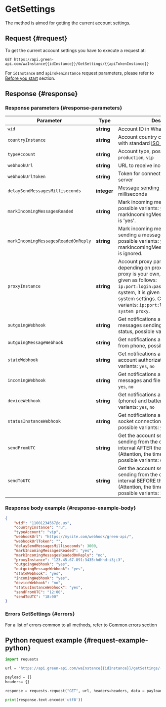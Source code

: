 # GetSettings

The method is aimed for getting the current account settings.

## Request {#request}

To get the current account settings you have to execute a request at:
```
GET https://api.green-api.com/waInstance{{idInstance}}/GetSettings/{{apiTokenInstance}}
```

For `idInstance` and `apiTokenInstance` request parameters, please refer to [Before you start](../../before-start.md#parameters) section.

## Response {#response}

### Response parameters {#response-parameters}

Parameter | Type |  Description
----- | ----- | ----- 
`wid` | **string** | Account ID in WhatsApp
`countryInstance` | **string** | Account country code in accordance with standard [ISO 3166-2](https://ru.wikipedia.org/wiki/ISO_3166-2)
`typeAccount` | **string** | Account type, possible variants: `trial`, `production`, `vip`
`webhookUrl` | **string** | URL to receive incoming notifications
`webhookUrlToken` | **string** | Token for connecting to your webhook server
`delaySendMessagesMilliseconds` | **integer** | [Message sending delay](../send-messages-delay.md) is in milliseconds
`markIncomingMessagesReaded` | **string** | Mark incoming messages as read or not, possible variants: `yes`, `no`. Ignored if markIncomingMessagesReadedOnReply is 'yes'.
`markIncomingMessagesReadedOnReply` | **string** | Mark incoming messages as read when sending a message to the chat via API, possible variants: `yes`, `no`. If 'yes', then markIncomingMessagesReaded setting is ignored.
`proxyInstance` | **string** | Account proxy parameters. Displayed depending on proxy settings. If the proxy is your own, all parameters are given as follows:  `ip:port:login:password`. If the proxy is system, it is given depending on proxy system settings. Can have the following variants: `ip:port:login:password` or `system proxy`.
`outgoingWebhook` | **string** | Get notifications about outgoing messages sending / delivering / reading status, possible variants: `yes`, `no`
`outgoingMessageWebhook` | **string** | Get notifications about messages sent from phone, possible variants: `yes`, `no`
`stateWebhook` | **string** | Get notifications about changes in the account authorization status, possible variants: `yes`, `no`
`incomingWebhook` | **string** | Get notifications about incoming messages and files, possible variants: `yes`, `no`
`deviceWebhook` | **string** | Get notifications about the device (phone) and battery level, possible variants: `yes`, `no`
`statusInstanceWebhook` | **string** | Get notifications about the account socket connection status change, possible variants: `yes`, `no`
`sendFromUTC` | **string** | Get the account setting - the delay of sending from the queue within the time interval AFTER the specified one (Attention, the time is indicated in UTC), possible variants: `09:00`
`sendToUTC` | **string** |  Get the account setting - the delay of sending from the queue within the time interval BEFORE the specified one (Attention, the time is indicated in UTC), possible variants: `12:00`

### Response body example {#response-example-body}

```json
{
    "wid": "11001234567@c.us", 
    "countryInstance": "ru",
    "typeAccount": "vip",
    "webhookUrl": "https://mysite.com/webhook/green-api/",
    "webhookUrlToken": "",
    "delaySendMessagesMilliseconds": 3000,
    "markIncomingMessagesReaded": "yes",
    "markIncomingMessagesReadedOnReply": "no",
    "proxyInstance": "123.45.67.891:3435:hdhhd:i3ji3",
    "outgoingWebhook": "yes",
    "outgoingMessageWebhook": "yes",
    "stateWebhook": "yes",
    "incomingWebhook": "yes",
    "deviceWebhook": "no",
    "statusInstanceWebhook": "yes",
    "sendFromUTC": "12:00",
    "sendToUTC": "18:00"
}
```

### Errors GetSettings {#errors}

For a list of errors common to all methods, refer to [Common errors](../common-errors.md) section

## Python request example {#request-example-python}

```python
import requests

url = "https://api.green-api.com/waInstance{{idInstance}}/getSettings/{{apiTokenInstance}}"

payload = {}
headers= {}

response = requests.request("GET", url, headers=headers, data = payload)

print(response.text.encode('utf8'))
```
